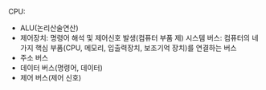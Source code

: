 CPU: 
 - ALU(논리산술연산)
 - 제어장치: 명령어 해석 및 제어신호 발생(컴퓨터 부품 제)
시스템 버스: 컴퓨터의 네 가지 핵심 부품(CPU, 메모리, 입출력장치, 보조기억 장치)를 연결하는 버스
 - 주소 버스
 - 데이터 버스(명령어, 데이터)
 - 제어 버스(제어 신호)
